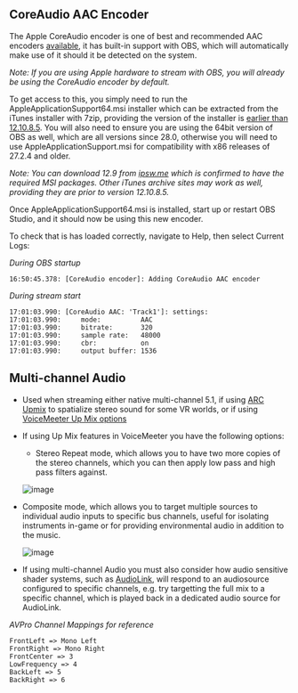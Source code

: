 ## CoreAudio AAC Encoder

The Apple CoreAudio encoder is one of best and recommended AAC encoders [available](https://wiki.hydrogenaud.io/index.php?title=AAC_encoders), it has built-in support with OBS, which will automatically make use of it should it be detected on the system.

   *Note: If you are using Apple hardware to stream with OBS, you will already be using the CoreAudio encoder by default.*

To get access to this, you simply need to run the AppleApplicationSupport64.msi installer which can be extracted from the iTunes installer with 7zip, providing the version of the installer is [earlier than 12.10.8.5](https://ideas.obsproject.com/posts/1890/windows-portable-call-to-coreaudiotoolbox-dll). You will also need to ensure you are using the 64bit version of OBS as well, which are all versions since 28.0, otherwise you will need to use AppleApplicationSupport.msi for compatibility with x86 releases of 27.2.4 and older.

   *Note: You can download 12.9 from [ipsw.me](https://ipsw.me/iTunes) which is confirmed to have the required MSI packages. Other iTunes archive sites may work as well, providing they are prior to version 12.10.8.5.*

Once AppleApplicationSupport64.msi is installed, start up or restart OBS Studio, and it should now be using this new encoder.

To check that is has loaded correctly, navigate to Help, then select Current Logs:

*During OBS startup*
```
16:50:45.378: [CoreAudio encoder]: Adding CoreAudio AAC encoder
```

*During stream start*
```
17:01:03.990: [CoreAudio AAC: 'Track1']: settings:
17:01:03.990:     mode:          AAC
17:01:03.990:     bitrate:       320
17:01:03.990:     sample rate:   48000
17:01:03.990:     cbr:           on
17:01:03.990:     output buffer: 1536
```

## Multi-channel Audio

* Used when streaming either native multi-channel 5.1, if using [ARC Upmix](https://elevativepro.com/arc/) to spatialize stereo sound for some VR worlds, or if using [VoiceMeeter Up Mix options](https://voicemeeter.com/mix-down-and-mix-up-the-voicemeeter-bus-modes/)
* If using Up Mix features in VoiceMeeter you have the following options:
  * Stereo Repeat mode, which allows you to have two more copies of the stereo channels, which you can then apply low pass and high pass filters against.
  
  ![image](https://user-images.githubusercontent.com/25694892/226199207-950a9855-8268-4f90-998f-c36fb616a99b.png)

* Composite mode, which allows you to target multiple sources to individual audio inputs to specific bus channels, useful for isolating instruments in-game or for providing environmental audio in addition to the music.
 
  ![image](https://user-images.githubusercontent.com/25694892/226199351-625e39ea-3205-4956-b18a-b0041ad5a32b.png)

* If using multi-channel Audio you must also consider how audio sensitive shader systems, such as [AudioLink](https://github.com/llealloo/vrc-udon-audio-link), will respond to an audiosource configured to specific channels, e.g. try targetting the full mix to a specific channel, which is played back in a dedicated audio source for AudioLink.

*AVPro Channel Mappings for reference*
```
FrontLeft => Mono Left
FrontRight => Mono Right
FrontCenter => 3
LowFrequency => 4
BackLeft => 5
BackRight => 6
```
